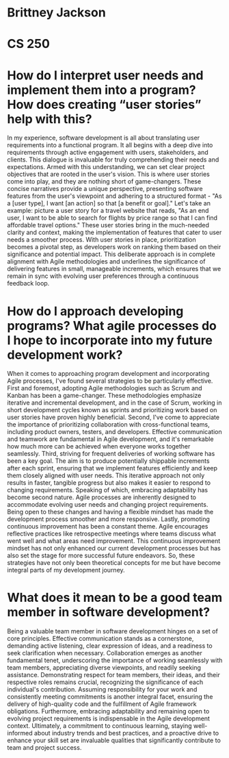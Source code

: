 # Brittney Jackson
# CS 250

# How do I interpret user needs and implement them into a program? How does creating “user stories” help with this?
In my experience, software development is all about translating user requirements into a functional program. It all begins with a deep dive into requirements through active engagement with users, stakeholders, and clients. This dialogue is invaluable for truly comprehending their needs and expectations. Armed with this understanding, we can set clear project objectives that are rooted in the user's vision. This is where user stories come into play, and they are nothing short of game-changers. These concise narratives provide a unique perspective, presenting software features from the user's viewpoint and adhering to a structured format - "As a [user type], I want [an action] so that [a benefit or goal]." Let's take an example: picture a user story for a travel website that reads, "As an end user, I want to be able to search for flights by price range so that I can find affordable travel options." These user stories bring in the much-needed clarity and context, making the implementation of features that cater to user needs a smoother process. With user stories in place, prioritization becomes a pivotal step, as developers work on ranking them based on their significance and potential impact. This deliberate approach is in complete alignment with Agile methodologies and underlines the significance of delivering features in small, manageable increments, which ensures that we remain in sync with evolving user preferences through a continuous feedback loop.

# How do I approach developing programs? What agile processes do I hope to incorporate into my future development work?
When it comes to approaching program development and incorporating Agile processes, I've found several strategies to be particularly effective. First and foremost, adopting Agile methodologies such as Scrum and Kanban has been a game-changer. These methodologies emphasize iterative and incremental development, and in the case of Scrum, working in short development cycles known as sprints and prioritizing work based on user stories have proven highly beneficial. Second, I've come to appreciate the importance of prioritizing collaboration with cross-functional teams, including product owners, testers, and developers. Effective communication and teamwork are fundamental in Agile development, and it's remarkable how much more can be achieved when everyone works together seamlessly.
Third, striving for frequent deliveries of working software has been a key goal. The aim is to produce potentially shippable increments after each sprint, ensuring that we implement features efficiently and keep them closely aligned with user needs. This iterative approach not only results in faster, tangible progress but also makes it easier to respond to changing requirements. Speaking of which, embracing adaptability has become second nature. Agile processes are inherently designed to accommodate evolving user needs and changing project requirements. Being open to these changes and having a flexible mindset has made the development process smoother and more responsive.
Lastly, promoting continuous improvement has been a constant theme. Agile encourages reflective practices like retrospective meetings where teams discuss what went well and what areas need improvement. This continuous improvement mindset has not only enhanced our current development processes but has also set the stage for more successful future endeavors. So, these strategies have not only been theoretical concepts for me but have become integral parts of my development journey.

# What does it mean to be a good team member in software development?
Being a valuable team member in software development hinges on a set of core principles. Effective communication stands as a cornerstone, demanding active listening, clear expression of ideas, and a readiness to seek clarification when necessary. Collaboration emerges as another fundamental tenet, underscoring the importance of working seamlessly with team members, appreciating diverse viewpoints, and readily seeking assistance. Demonstrating respect for team members, their ideas, and their respective roles remains crucial, recognizing the significance of each individual's contribution. Assuming responsibility for your work and consistently meeting commitments is another integral facet, ensuring the delivery of high-quality code and the fulfillment of Agile framework obligations. Furthermore, embracing adaptability and remaining open to evolving project requirements is indispensable in the Agile development context. Ultimately, a commitment to continuous learning, staying well-informed about industry trends and best practices, and a proactive drive to enhance your skill set are invaluable qualities that significantly contribute to team and project success. 
